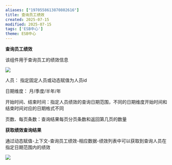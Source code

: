 ```yaml
---
aliases: ["1970558613870802616"]
title: 查询员工绩效
created: 2025-07-15
modified: 2025-07-15
tags: ['ESB中心']
theme: ESB中心
---
```


**查询员工绩效**

该组件用于查询员工的绩效信息

![](47855bda78d65a85f5651f014255a808.jpg)

人员： 指定固定人员或动态赋值为人员id

日期维度： 月/季度/半年/年

开始时间、结束时间：指定人员绩效的查询日期范围，不同的日期维度开始时间和结束时间对应的日期格式不同

页数、每页条数：查询结果每页分页条数和返回第几页的数量

**获取绩效查询结果**

通过动态赋值-上下文-查询员工绩效-相应数据-绩效列表中可以获取到查询人员在指定日期范围内的绩效

![](60af8d486357205d6f5e63db7fb3fa36.jpg)